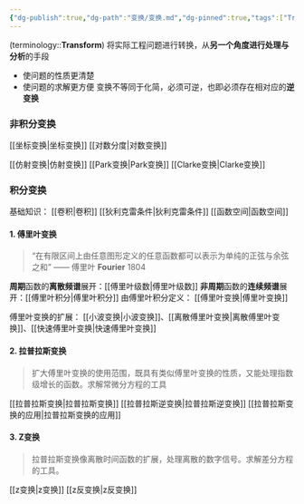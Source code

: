 ```yaml
---
{"dg-publish":true,"dg-path":"变换/变换.md","dg-pinned":true,"tags":["Transform","Subject"],"Level":0,"permalink":"/变换/变换/","pinned":true,"dgPassFrontmatter":true,"noteIcon":"","created":"2024-08-05T22:58:52.592+08:00","updated":"2024-09-20T00:27:28.619+08:00"}
---
```


(terminology::**Transform**)
将实际工程问题进行转换，从**另一个角度进行处理与分析**的手段
- 使问题的性质更清楚
- 使问题的求解更方便
变换不等同于化简，必须可逆，也即必须存在相对应的**逆变换**
### 非积分变换
[[坐标变换\|坐标变换]]
[[对数分度\|对数变换]]

[[仿射变换\|仿射变换]]
[[Park变换\|Park变换]]
[[Clarke变换\|Clarke变换]]

### 积分变换
基础知识：
[[卷积\|卷积]]
[[狄利克雷条件\|狄利克雷条件]]
[[函数空间\|函数空间]]

#### 1. 傅里叶变换
>“在有限区间上由任意图形定义的任意函数都可以表示为单纯的正弦与余弦之和”
>——  傅里叶 **Fourier**  1804 

**周期**函数的**离散频谱**展开：[[傅里叶级数\|傅里叶级数]]
**非周期**函数的**连续频谱**展开：[[傅里叶积分\|傅里叶积分]]
由傅里叶积分定义： [[傅里叶变换\|傅里叶变换]]

傅里叶变换的扩展：
[[小波变换\|小波变换]]、[[离散傅里叶变换\|离散傅里叶变换]]、[[快速傅里叶变换\|快速傅里叶变换]]

#### 2. 拉普拉斯变换
>扩大傅里叶变换的使用范围，既具有类似傅里叶变换的性质，又能处理指数级增长的函数。求解常微分方程的工具

[[拉普拉斯变换\|拉普拉斯变换]]
[[拉普拉斯逆变换\|拉普拉斯逆变换]]
[[拉普拉斯变换的应用\|拉普拉斯变换的应用]]

#### 3. Z变换
>拉普拉斯变换像离散时间函数的扩展，处理离散的数字信号。求解差分方程的工具。

[[z变换\|z变换]]
[[z反变换\|z反变换]]











